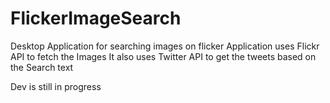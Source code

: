 # FlickerImageSearch
Desktop Application for searching images on flicker
Application uses Flickr API to fetch the Images
It also uses Twitter API to get the tweets based on the Search text

Dev is still in progress
